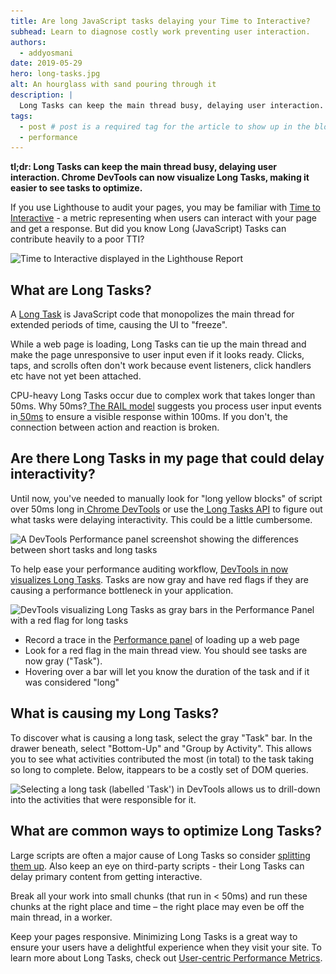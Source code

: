 ```yaml
---
title: Are long JavaScript tasks delaying your Time to Interactive?
subhead: Learn to diagnose costly work preventing user interaction.
authors:
  - addyosmani
date: 2019-05-29
hero: long-tasks.jpg
alt: An hourglass with sand pouring through it
description: |
  Long Tasks can keep the main thread busy, delaying user interaction. Chrome DevTools can now visualize Long Tasks, making it easier to see tasks to optimize.
tags:
  - post # post is a required tag for the article to show up in the blog.
  - performance
---
```


**tl;dr: Long Tasks can keep the main thread busy, delaying user interaction. Chrome DevTools can now visualize Long Tasks, making it easier to see tasks to optimize.**

If you use Lighthouse to audit your pages, you may be familiar with [Time to Interactive](/interactive) - a metric representing when users can interact with your page and get a response. But did you know Long (JavaScript) Tasks can contribute heavily to a poor TTI?

<img
class="w-screenshot" sizes="(max-width: 1400px) 100vw, 1400px"
srcset="
./Are-long0_rq2bce_c_scale,w_200.png 200w,
./Are-long0_rq2bce_c_scale,w_775.png 775w,
./Are-long0_rq2bce_c_scale,w_1239.png 1239w,
./Are-long0_rq2bce_c_scale,w_1400.png 1400w"
src="./Are-long0_rq2bce_c_scale,w_1400.png"
alt="Time to Interactive displayed in the Lighthouse Report">

## What are Long Tasks?

A [Long Task](https://developer.mozilla.org/en-US/docs/Web/API/Long_Tasks_API) is JavaScript code that monopolizes the main thread for extended periods of time, causing the UI to "freeze". 

While a web page is loading, Long Tasks can tie up the main thread and make the page unresponsive to user input even if it looks ready. Clicks, taps, and scrolls often don't work because event listeners, click handlers etc have not yet been attached.

CPU-heavy Long Tasks occur due to complex work that takes longer than 50ms. Why 50ms?[ The RAIL model](https://developers.google.com/web/fundamentals/performance/rail) suggests you process user input events in[ 50ms](https://developers.google.com/web/fundamentals/performance/rail#response) to ensure a visible response within 100ms. If you don't, the connection between action and reaction is broken.

## Are there Long Tasks in my page that could delay interactivity?

Until now, you've needed to manually look for "long yellow blocks" of script over 50ms long in[ Chrome DevTools](https://developers.google.com/web/tools/chrome-devtools/) or use the[ Long Tasks API](https://calendar.perfplanet.com/2017/tracking-cpu-with-long-tasks-api/) to figure out what tasks were delaying interactivity. This could be a little cumbersome.

<img
class="w-screenshot" sizes="(max-width: 1400px) 100vw, 1400px"
srcset="
./Are-long1_yp7hwf_c_scale,w_200.png 200w,
./Are-long1_yp7hwf_c_scale,w_349.png 349w,
./Are-long1_yp7hwf_c_scale,w_457.png 457w,
./Are-long1_yp7hwf_c_scale,w_570.png 570w,
./Are-long1_yp7hwf_c_scale,w_670.png 670w,
./Are-long1_yp7hwf_c_scale,w_755.png 755w,
./Are-long1_yp7hwf_c_scale,w_841.png 841w,
./Are-long1_yp7hwf_c_scale,w_919.png 919w,
./Are-long1_yp7hwf_c_scale,w_1000.png 1000w,
./Are-long1_yp7hwf_c_scale,w_1077.png 1077w,
./Are-long1_yp7hwf_c_scale,w_1153.png 1153w,
./Are-long1_yp7hwf_c_scale,w_1220.png 1220w,
./Are-long1_yp7hwf_c_scale,w_1289.png 1289w,
./Are-long1_yp7hwf_c_scale,w_1400.png 1400w"
src="./Are-long1_yp7hwf_c_scale,w_1400.png"
alt="A DevTools Performance panel screenshot showing the differences between short tasks and long tasks">

To help ease your performance auditing workflow, [DevTools in now visualizes Long Tasks](https://developers.google.com/web/updates/2019/03/devtools#longtasks). Tasks are now gray and have red flags if they are causing a performance bottleneck in your application.

<img
class="w-screenshot" sizes="(max-width: 1400px) 100vw, 1400px"
srcset="
./Are-long2_momntc_c_scale,w_200.png 200w,
./Are-long2_momntc_c_scale,w_424.png 424w,
./Are-long2_momntc_c_scale,w_600.png 600w,
./Are-long2_momntc_c_scale,w_740.png 740w,
./Are-long2_momntc_c_scale,w_884.png 884w,
./Are-long2_momntc_c_scale,w_1020.png 1020w,
./Are-long2_momntc_c_scale,w_1136.png 1136w,
./Are-long2_momntc_c_scale,w_1254.png 1254w,
./Are-long2_momntc_c_scale,w_1400.png 1400w"
src="./Are-long2_momntc_c_scale,w_1400.png"
alt="DevTools visualizing Long Tasks as gray bars in the Performance Panel with a red flag for long tasks">

* Record a trace in the [Performance panel](https://developers.google.com/web/tools/chrome-devtools/evaluate-performance/) of loading up a web page
* Look for a red flag in the main thread view. You should see tasks are now gray ("Task"). 
*  Hovering over a bar will let you know the duration of the task and if it was considered "long"

## What is causing my Long Tasks?

To discover what is causing a long task, select the gray "Task" bar. In the drawer beneath, select "Bottom-Up" and "Group by Activity". This allows you to see what activities contributed the most (in total) to the task taking so long to complete. Below, itappears to be a costly set of DOM queries.

<img
class="w-screenshot" sizes="(max-width: 1400px) 100vw, 1400px"
srcset="
./Are-long3_tfm3wr_c_scale,w_200.png 200w,
./Are-long3_tfm3wr_c_scale,w_394.png 394w,
./Are-long3_tfm3wr_c_scale,w_547.png 547w,
./Are-long3_tfm3wr_c_scale,w_678.png 678w,
./Are-long3_tfm3wr_c_scale,w_786.png 786w,
./Are-long3_tfm3wr_c_scale,w_904.png 904w,
./Are-long3_tfm3wr_c_scale,w_1010.png 1010w,
./Are-long3_tfm3wr_c_scale,w_1109.png 1109w,
./Are-long3_tfm3wr_c_scale,w_1212.png 1212w,
./Are-long3_tfm3wr_c_scale,w_1312.png 1312w,
./Are-long3_tfm3wr_c_scale,w_1400.png 1400w"
src="./Are-long3_tfm3wr_c_scale,w_1400.png"
alt="Selecting a long task (labelled 'Task') in DevTools allows us to drill-down into the activities that were responsible for it.">

## What are common ways to optimize Long Tasks?

Large scripts are often a major cause of Long Tasks so consider [splitting them up](/reduce-javascript-payloads-with-code-splitting). Also keep an eye on third-party scripts - their Long Tasks can delay primary content from getting interactive.

Break all your work into small chunks (that run in < 50ms) and run these chunks at the right place and time – the right place may even be off the main thread, in a worker. 

Keep your pages responsive. Minimizing Long Tasks is a great way to ensure your users have a delightful experience when they visit your site. To learn more about Long Tasks, check out [User-centric Performance Metrics](https://developers.google.com/web/fundamentals/performance/user-centric-performance-metrics#tracking_long_tasks).

